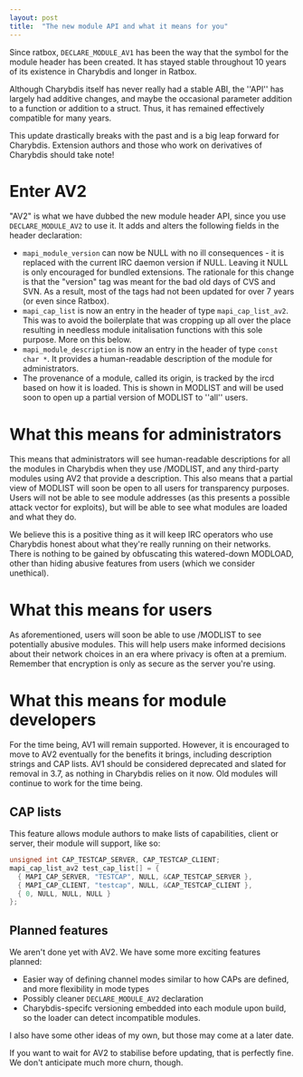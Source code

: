 ```yaml
---
layout: post
title:  "The new module API and what it means for you"
---
```


Since ratbox, `DECLARE_MODULE_AV1` has been the way that the symbol for the module header has been created. It has stayed stable throughout 10 years of its existence in Charybdis and longer in Ratbox.

Although Charybdis itself has never really had a stable ABI, the ''API'' has largely had additive changes, and maybe the occasional parameter addition to a function or addition to a struct. Thus, it has remained effectively compatible for many years.

This update drastically breaks with the past and is a big leap forward for Charybdis. Extension authors and those who work on derivatives of Charybdis should take note!

Enter AV2
=========

"AV2" is what we have dubbed the new module header API, since you use `DECLARE_MODULE_AV2` to use it. It adds and alters the following fields in the header declaration:

* `mapi_module_version` can now be NULL with no ill consequences - it is replaced with the current IRC daemon version if NULL. Leaving it NULL is only encouraged for bundled extensions. The rationale for this change is that the "version" tag was meant for the bad old days of CVS and SVN. As a result, most of the tags had not been updated for over 7 years (or even since Ratbox).
* `mapi_cap_list` is now an entry in the header of type `mapi_cap_list_av2`. This was to avoid the boilerplate that was cropping up all over the place resulting in needless module initalisation functions with this sole purpose. More on this below.
* `mapi_module_description` is now an entry in the header of type `const char *`. It provides a human-readable description of the module for administrators.
* The provenance of a module, called its origin, is tracked by the ircd based on how it is loaded. This is shown in MODLIST and will be used soon to open up a partial version of MODLIST to ''all'' users.

What this means for administrators
==================================

This means that administrators will see human-readable descriptions for all the modules in Charybdis when they use /MODLIST, and any third-party modules using AV2 that provide a description. This also means that a partial view of MODLIST will soon be open to all users for transparency purposes. Users will not be able to see module addresses (as this presents a possible attack vector for exploits), but will be able to see what modules are loaded and what they do.

We believe this is a positive thing as it will keep IRC operators who use Charybdis honest about what they're really running on their networks. There is nothing to be gained by obfuscating this watered-down MODLOAD, other than hiding abusive features from users (which we consider unethical).

What this means for users
=========================

As aforementioned, users will soon be able to use /MODLIST to see potentially abusive modules. This will help users make informed decisions about their network choices in an era where privacy is often at a premium. Remember that encryption is only as secure as the server you're using.

What this means for module developers
=====================================

For the time being, AV1 will remain supported. However, it is encouraged to move to AV2 eventually for the benefits it brings, including description strings and CAP lists. AV1 should be considered deprecated and slated for removal in 3.7, as nothing in Charybdis relies on it now. Old modules will continue to work for the time being.

CAP lists
---------

This feature allows module authors to make lists of capabilities, client or server, their module will support, like so:

```C
unsigned int CAP_TESTCAP_SERVER, CAP_TESTCAP_CLIENT;
mapi_cap_list_av2 test_cap_list[] = {
  { MAPI_CAP_SERVER, "TESTCAP", NULL, &CAP_TESTCAP_SERVER },
  { MAPI_CAP_CLIENT, "testcap", NULL, &CAP_TESTCAP_CLIENT },
  { 0, NULL, NULL, NULL }
};
```

Planned features
----------------

We aren't done yet with AV2. We have some more exciting features planned:

* Easier way of defining channel modes similar to how CAPs are defined, and more flexibility in mode types
* Possibly cleaner `DECLARE_MODULE_AV2` declaration
* Charybdis-specifc versioning embedded into each module upon build, so the loader can detect incompatible modules.

I also have some other ideas of my own, but those may come at a later date.

If you want to wait for AV2 to stabilise before updating, that is perfectly fine. We don't anticipate much more churn, though.
